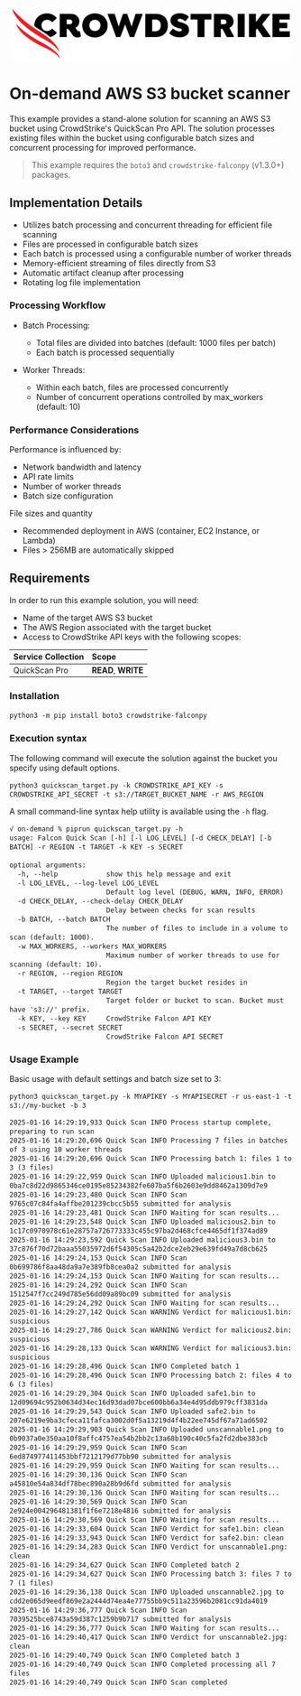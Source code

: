 <p align="center">
   <img src="https://raw.githubusercontent.com/CrowdStrike/falconpy/main/docs/asset/cs-logo.png" alt="CrowdStrike logo" width="500"/>
</p>

# On-demand AWS S3 bucket scanner

This example provides a stand-alone solution for scanning an AWS S3 bucket using CrowdStrike's QuickScan Pro API. The solution processes existing files within the bucket using configurable batch sizes and concurrent processing for improved performance.

> This example requires the `boto3` and `crowdstrike-falconpy` (v1.3.0+) packages.

## Implementation Details

- Utilizes batch processing and concurrent threading for efficient file scanning
- Files are processed in configurable batch sizes
- Each batch is processed using a configurable number of worker threads
- Memory-efficient streaming of files directly from S3
- Automatic artifact cleanup after processing
- Rotating log file implementation

### Processing Workflow

- Batch Processing:
  - Total files are divided into batches (default: 1000 files per batch)
  - Each batch is processed sequentially

- Worker Threads:
  - Within each batch, files are processed concurrently
  - Number of concurrent operations controlled by max_workers (default: 10)

### Performance Considerations

Performance is influenced by:

- Network bandwidth and latency
- API rate limits
- Number of worker threads
- Batch size configuration

File sizes and quantity

- Recommended deployment in AWS (container, EC2 Instance, or Lambda)
- Files > 256MB are automatically skipped

## Requirements

In order to run this example solution, you will need:

- Name of the target AWS S3 bucket
- The AWS Region associated with the target bucket
- Access to CrowdStrike API keys with the following scopes:

| Service Collection | Scope               |
| :----------------- | :------------------ |
| QuickScan Pro      | __READ__, __WRITE__ |

### Installation

```shell
python3 -m pip install boto3 crowdstrike-falconpy
```

### Execution syntax

The following command will execute the solution against the bucket you specify using default options.

```shell
python3 quickscan_target.py -k CROWDSTRIKE_API_KEY -s CROWDSTRIKE_API_SECRET -t s3://TARGET_BUCKET_NAME -r AWS_REGION
```

A small command-line syntax help utility is available using the `-h` flag.

```shell
√ on-demand % piprun quickscan_target.py -h
usage: Falcon Quick Scan [-h] [-l LOG_LEVEL] [-d CHECK_DELAY] [-b BATCH] -r REGION -t TARGET -k KEY -s SECRET

optional arguments:
  -h, --help            show this help message and exit
  -l LOG_LEVEL, --log-level LOG_LEVEL
                        Default log level (DEBUG, WARN, INFO, ERROR)
  -d CHECK_DELAY, --check-delay CHECK_DELAY
                        Delay between checks for scan results
  -b BATCH, --batch BATCH
                        The number of files to include in a volume to scan (default: 1000).
  -w MAX_WORKERS, --workers MAX_WORKERS
                        Maximum number of worker threads to use for scanning (default: 10).
  -r REGION, --region REGION
                        Region the target bucket resides in
  -t TARGET, --target TARGET
                        Target folder or bucket to scan. Bucket must have 's3://' prefix.
  -k KEY, --key KEY     CrowdStrike Falcon API KEY
  -s SECRET, --secret SECRET
                        CrowdStrike Falcon API SECRET
```

### Usage Example

Basic usage with default settings and batch size set to 3:

```shell
python3 quickscan_target.py -k MYAPIKEY -s MYAPISECRET -r us-east-1 -t s3://my-bucket -b 3
```

```terminal
2025-01-16 14:29:19,933 Quick Scan INFO Process startup complete, preparing to run scan
2025-01-16 14:29:20,696 Quick Scan INFO Processing 7 files in batches of 3 using 10 worker threads
2025-01-16 14:29:20,696 Quick Scan INFO Processing batch 1: files 1 to 3 (3 files)
2025-01-16 14:29:22,959 Quick Scan INFO Uploaded malicious1.bin to 0ba7c8d22d9865346ce0195e85234382fe607ba5f6b2603e9dd8462a1309d7e9
2025-01-16 14:29:23,480 Quick Scan INFO Scan 9765c07c84fa4affbe201239cbcc5b55 submitted for analysis
2025-01-16 14:29:23,481 Quick Scan INFO Waiting for scan results...
2025-01-16 14:29:23,548 Quick Scan INFO Uploaded malicious2.bin to 1c17c0970978c61e28757a726773333c455c97ba2d468cfce4465df1f374ad89
2025-01-16 14:29:23,592 Quick Scan INFO Uploaded malicious3.bin to 37c876f70d72baaa55035972d6f54305c5a42b2dce2eb29e639fd49a7d8cb625
2025-01-16 14:29:24,153 Quick Scan INFO Scan 0b699786f8aa48da9a7e389fb8cea0a2 submitted for analysis
2025-01-16 14:29:24,153 Quick Scan INFO Waiting for scan results...
2025-01-16 14:29:24,292 Quick Scan INFO Scan 1512547f7cc249d785e56dd09a89bc09 submitted for analysis
2025-01-16 14:29:24,292 Quick Scan INFO Waiting for scan results...
2025-01-16 14:29:27,142 Quick Scan WARNING Verdict for malicious1.bin: suspicious
2025-01-16 14:29:27,786 Quick Scan WARNING Verdict for malicious2.bin: suspicious
2025-01-16 14:29:28,133 Quick Scan WARNING Verdict for malicious3.bin: suspicious
2025-01-16 14:29:28,496 Quick Scan INFO Completed batch 1
2025-01-16 14:29:28,496 Quick Scan INFO Processing batch 2: files 4 to 6 (3 files)
2025-01-16 14:29:29,304 Quick Scan INFO Uploaded safe1.bin to 12d09694c952b0634d34ec16d93dad07bce600bb6a34e4d95ddb979cff3831da
2025-01-16 14:29:29,543 Quick Scan INFO Uploaded safe2.bin to 207e6219e9ba3cfeca11fafca3002d0f5a13219d4f4b22ee745df67a71ad6502
2025-01-16 14:29:29,903 Quick Scan INFO Uploaded unscannable1.png to 0b9037a0e350aa10f8affc4757ea54b2bb2c13a68b190c40c5fa2fd2dbe383cb
2025-01-16 14:29:29,959 Quick Scan INFO Scan 6ed874977411453bbf7212179d77bb90 submitted for analysis
2025-01-16 14:29:29,959 Quick Scan INFO Waiting for scan results...
2025-01-16 14:29:30,136 Quick Scan INFO Scan a45810e54a834df78bec890a28b9d6fd submitted for analysis
2025-01-16 14:29:30,136 Quick Scan INFO Waiting for scan results...
2025-01-16 14:29:30,569 Quick Scan INFO Scan 2e924e004296481381f1f6e7218e4816 submitted for analysis
2025-01-16 14:29:30,569 Quick Scan INFO Waiting for scan results...
2025-01-16 14:29:33,604 Quick Scan INFO Verdict for safe1.bin: clean
2025-01-16 14:29:33,943 Quick Scan INFO Verdict for safe2.bin: clean
2025-01-16 14:29:34,283 Quick Scan INFO Verdict for unscannable1.png: clean
2025-01-16 14:29:34,627 Quick Scan INFO Completed batch 2
2025-01-16 14:29:34,627 Quick Scan INFO Processing batch 3: files 7 to 7 (1 files)
2025-01-16 14:29:36,138 Quick Scan INFO Uploaded unscannable2.jpg to cdd2e065d9eedf869e2a2444d74ea4e77755bb9c511a23596b2081cc91da4019
2025-01-16 14:29:36,777 Quick Scan INFO Scan 7039525bce8743a59d387c1259b9b717 submitted for analysis
2025-01-16 14:29:36,777 Quick Scan INFO Waiting for scan results...
2025-01-16 14:29:40,417 Quick Scan INFO Verdict for unscannable2.jpg: clean
2025-01-16 14:29:40,749 Quick Scan INFO Completed batch 3
2025-01-16 14:29:40,749 Quick Scan INFO Completed processing all 7 files
2025-01-16 14:29:40,749 Quick Scan INFO Scan completed
```
